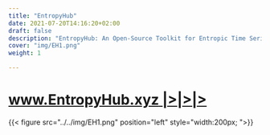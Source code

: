 ```yaml
---
title: "EntropyHub"
date: 2021-07-20T14:16:20+02:00
draft: false
description: "EntropyHub: An Open-Source Toolkit for Entropic Time Series Analysis"
cover: "img/EH1.png"
weight: 1

---
```



# [**www.EntropyHub.xyz |>|>|>**](https://www.entropyhub.xyz)

{{< figure src="../../img/EH1.png" position="left" style="width:200px; ">}}


